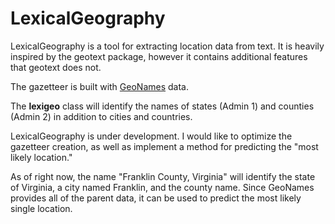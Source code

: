 # LexicalGeography

LexicalGeography is a tool for extracting location data from text.  It is heavily inspired by the geotext package, however it contains additional features that geotext does not.

The gazetteer is built with [GeoNames](http://www.geonames.org/) data.

The **lexigeo** class will identify the names of states (Admin 1) and counties (Admin 2) in addition to cities and countries.

LexicalGeography is under development.  I would like to optimize the gazetteer creation, as well as implement a method for predicting the "most likely location."

As of right now, the name "Franklin County, Virginia" will identify the state of Virginia, a city named Franklin, and the county name.  Since GeoNames provides all of the parent data, it can be used to predict the most likely single location.
